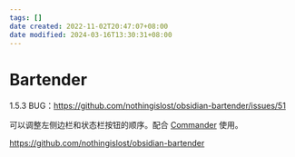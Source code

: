 ```yaml
---
tags: []
date created: 2022-11-02T20:47:07+08:00
date modified: 2024-03-16T13:30:31+08:00
---
```


# Bartender

1.5.3 BUG：<https://github.com/nothingislost/obsidian-bartender/issues/51>

可以调整左侧边栏和状态栏按钮的顺序。配合 [Commander](Commander.md) 使用。

<https://github.com/nothingislost/obsidian-bartender>
